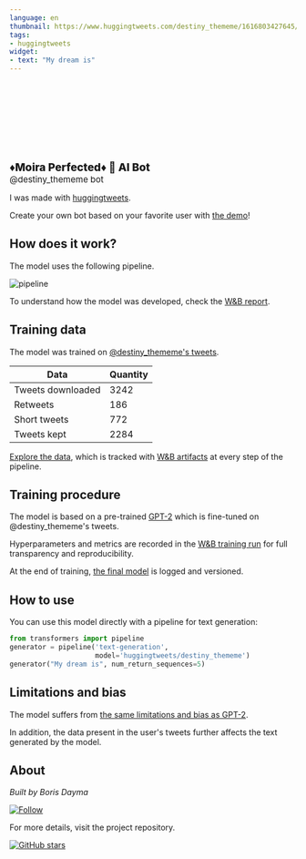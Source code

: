 ```yaml
---
language: en
thumbnail: https://www.huggingtweets.com/destiny_thememe/1616803427645/predictions.png
tags:
- huggingtweets
widget:
- text: "My dream is"
---
```


<div>
<div style="width: 132px; height:132px; border-radius: 50%; background-size: cover; background-image: url('https://pbs.twimg.com/profile_images/1372396296699404291/SySu1wAp_400x400.jpg')">
</div>
<div style="margin-top: 8px; font-size: 19px; font-weight: 800">♦️Moira Perfected♦️ 🤖 AI Bot </div>
<div style="font-size: 15px">@destiny_thememe bot</div>
</div>

I was made with [huggingtweets](https://github.com/borisdayma/huggingtweets).

Create your own bot based on your favorite user with [the demo](https://colab.research.google.com/github/borisdayma/huggingtweets/blob/master/huggingtweets-demo.ipynb)!

## How does it work?

The model uses the following pipeline.

![pipeline](https://github.com/borisdayma/huggingtweets/blob/master/img/pipeline.png?raw=true)

To understand how the model was developed, check the [W&B report](https://wandb.ai/wandb/huggingtweets/reports/HuggingTweets-Train-a-Model-to-Generate-Tweets--VmlldzoxMTY5MjI).

## Training data

The model was trained on [@destiny_thememe's tweets](https://twitter.com/destiny_thememe).

| Data | Quantity |
| --- | --- |
| Tweets downloaded | 3242 |
| Retweets | 186 |
| Short tweets | 772 |
| Tweets kept | 2284 |

[Explore the data](https://wandb.ai/wandb/huggingtweets/runs/1bbkix40/artifacts), which is tracked with [W&B artifacts](https://docs.wandb.com/artifacts) at every step of the pipeline.

## Training procedure

The model is based on a pre-trained [GPT-2](https://huggingface.co/gpt2) which is fine-tuned on @destiny_thememe's tweets.

Hyperparameters and metrics are recorded in the [W&B training run](https://wandb.ai/wandb/huggingtweets/runs/20xpitr1) for full transparency and reproducibility.

At the end of training, [the final model](https://wandb.ai/wandb/huggingtweets/runs/20xpitr1/artifacts) is logged and versioned.

## How to use

You can use this model directly with a pipeline for text generation:

```python
from transformers import pipeline
generator = pipeline('text-generation',
                     model='huggingtweets/destiny_thememe')
generator("My dream is", num_return_sequences=5)
```

## Limitations and bias

The model suffers from [the same limitations and bias as GPT-2](https://huggingface.co/gpt2#limitations-and-bias).

In addition, the data present in the user's tweets further affects the text generated by the model.

## About

*Built by Boris Dayma*

[![Follow](https://img.shields.io/twitter/follow/borisdayma?style=social)](https://twitter.com/intent/follow?screen_name=borisdayma)

For more details, visit the project repository.

[![GitHub stars](https://img.shields.io/github/stars/borisdayma/huggingtweets?style=social)](https://github.com/borisdayma/huggingtweets)
